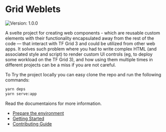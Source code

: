 # Grid Weblets

![Version: 1.0.0](https://img.shields.io/github/v/release/threefoldtech/grid_weblets?style=flat-square)

A svelte project for creating web components - which are reusable custom elements with their functionality encapsulated away from the rest of the code — that interact with TF Grid 3 and could be utilized from other web apps.
It solves such problem where you had to write complex HTML (and associated style and script) to render custom UI controls (eg, to deploy some workload on the TF Grid 3), and how using them multiple times in different projects can be a miss if you are not careful.

To Try the project locally you can easy clone the repo and run the following commands:

```bash
yarn deps
yarn serve:app
```

Read the documentaions for more information.

- [Prepare the environment](./docs/config.md)
- [Getting Started](./docs/getting_started.md)
- [Contributing Guide](./docs/contributing.md)
